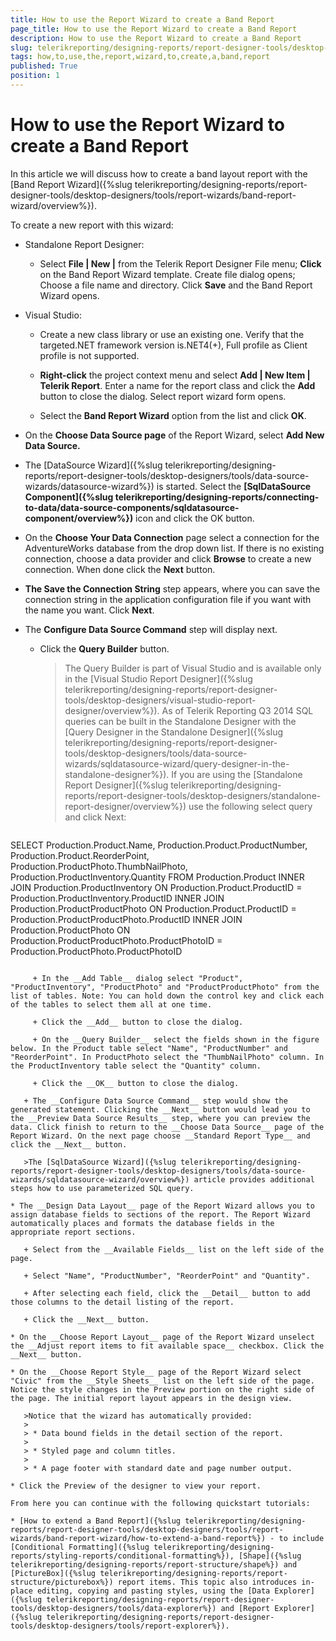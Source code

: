 ```yaml
---
title: How to use the Report Wizard to create a Band Report
page_title: How to use the Report Wizard to create a Band Report 
description: How to use the Report Wizard to create a Band Report
slug: telerikreporting/designing-reports/report-designer-tools/desktop-designers/tools/report-wizards/band-report-wizard/how-to-use-the-report-wizard-to-create-a-band-report
tags: how,to,use,the,report,wizard,to,create,a,band,report
published: True
position: 1
---
```


# How to use the Report Wizard to create a Band Report

In this article we will discuss how to create a band layout report with the [Band Report Wizard]({%slug telerikreporting/designing-reports/report-designer-tools/desktop-designers/tools/report-wizards/band-report-wizard/overview%}). 

To create a new report with this wizard: 

* Standalone Report Designer: 

   + Select __File | New |__ from the Telerik Report Designer File menu; __Click__ on the Band Report Wizard template. Create file dialog opens; Choose a file name and directory. Click __Save__ and the Band Report Wizard opens. 

* Visual Studio: 

   + Create a new class library or use an existing one. Verify that the targeted.NET framework version is.NET4(+), Full profile as Client profile is not supported. 

   + __Right-click__ the project context menu and select __Add | New Item | Telerik Report__. Enter a name for the report class and click the __Add__ button to close the dialog. Select report wizard form opens. 

   + Select the __Band Report Wizard__ option from the list and click __OK__. 

* On the __Choose Data Source page__ of the Report Wizard, select __Add New Data Source.__ 

* The [DataSource Wizard]({%slug telerikreporting/designing-reports/report-designer-tools/desktop-designers/tools/data-source-wizards/datasource-wizard%}) is started. Select the __[SqlDataSource Component]({%slug telerikreporting/designing-reports/connecting-to-data/data-source-components/sqldatasource-component/overview%})__ icon and click the OK button. 

* On the __Choose Your Data Connection__ page select a connection for the AdventureWorks database from the drop down list. If there is no existing connection, choose a data provider and click __Browse__ to create a new connection. When done click the __Next__ button. 

* __The Save the Connection String__ step appears, where you can save the connection string in the application configuration file if you want with the name you want. Click __Next__. 

* The __Configure Data Source Command__ step will display next. 

   + Click the __Query Builder__ button. 

     >The Query Builder is part of Visual Studio and is available only in the [Visual Studio Report Designer]({%slug telerikreporting/designing-reports/report-designer-tools/desktop-designers/visual-studio-report-designer/overview%}). As of Telerik Reporting Q3 2014 SQL queries can be built in the Standalone Designer with the [Query Designer in the Standalone Designer]({%slug telerikreporting/designing-reports/report-designer-tools/desktop-designers/tools/data-source-wizards/sqldatasource-wizard/query-designer-in-the-standalone-designer%}). If you are using the [Standalone Report Designer]({%slug telerikreporting/designing-reports/report-designer-tools/desktop-designers/standalone-report-designer/overview%}) use the following select query and click Next: 
    
      ````sql
SELECT Production.Product.Name, Production.Product.ProductNumber, Production.Product.ReorderPoint,
Production.ProductPhoto.ThumbNailPhoto, Production.ProductInventory.Quantity
FROM Production.Product
INNER JOIN Production.ProductInventory ON Production.Product.ProductID = Production.ProductInventory.ProductID
INNER JOIN Production.ProductProductPhoto ON Production.Product.ProductID = Production.ProductProductPhoto.ProductID
INNER JOIN Production.ProductPhoto ON Production.ProductProductPhoto.ProductPhotoID = Production.ProductPhoto.ProductPhotoID
````

     + In the __Add Table__ dialog select "Product", "ProductInventory", "ProductPhoto" and "ProductProductPhoto" from the list of tables. Note: You can hold down the control key and click each of the tables to select them all at one time. 
     
     + Click the __Add__ button to close the dialog. 
     
     + On the __Query Builder__ select the fields shown in the figure below. In the Product table select "Name", "ProductNumber" and "ReorderPoint". In ProductPhoto select the "ThumbNailPhoto" column. In the ProductInventory table select the "Quantity" column. 
     
     + Click the __OK__ button to close the dialog. 

   + The __Configure Data Source Command__ step would show the generated statement. Clicking the __Next__ button would lead you to the __Preview Data Source Results__ step, where you can preview the data. Click finish to return to the __Choose Data Source__ page of the Report Wizard. On the next page choose __Standard Report Type__ and click the __Next__ button. 

   >The [SqlDataSource Wizard]({%slug telerikreporting/designing-reports/report-designer-tools/desktop-designers/tools/data-source-wizards/sqldatasource-wizard/overview%}) article provides additional steps how to use parameterized SQL query. 

* The __Design Data Layout__ page of the Report Wizard allows you to assign database fields to sections of the report. The Report Wizard automatically places and formats the database fields in the appropriate report sections. 

   + Select from the __Available Fields__ list on the left side of the page. 

   + Select "Name", "ProductNumber", "ReorderPoint" and "Quantity". 

   + After selecting each field, click the __Detail__ button to add those columns to the detail listing of the report. 

   + Click the __Next__ button. 

* On the __Choose Report Layout__ page of the Report Wizard unselect the __Adjust report items to fit available space__ checkbox. Click the __Next__ button. 

* On the __Choose Report Style__ page of the Report Wizard select "Civic" from the __Style Sheets__ list on the left side of the page. Notice the style changes in the Preview portion on the right side of the page. The initial report layout appears in the design view. 

   >Notice that the wizard has automatically provided:
   >
   > * Data bound fields in the detail section of the report.
   >
   > * Styled page and column titles.
   >
   > * A page footer with standard date and page number output.

* Click the Preview of the designer to view your report.

From here you can continue with the following quickstart tutorials:

* [How to extend a Band Report]({%slug telerikreporting/designing-reports/report-designer-tools/desktop-designers/tools/report-wizards/band-report-wizard/how-to-extend-a-band-report%}) - to include [Conditional Formatting]({%slug telerikreporting/designing-reports/styling-reports/conditional-formatting%}), [Shape]({%slug telerikreporting/designing-reports/report-structure/shape%}) and [PictureBox]({%slug telerikreporting/designing-reports/report-structure/picturebox%}) report items. This topic also introduces in-place editing, copying and pasting styles, using the [Data Explorer]({%slug telerikreporting/designing-reports/report-designer-tools/desktop-designers/tools/data-explorer%}) and [Report Explorer]({%slug telerikreporting/designing-reports/report-designer-tools/desktop-designers/tools/report-explorer%}). 


